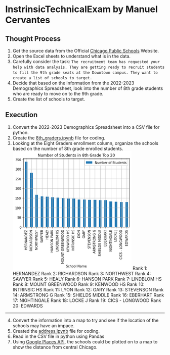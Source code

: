 # InstrinsicTechnicalExam by Manuel Cervantes

## Thought Process
1. Get the source data from the Official [Chicago Public Schools](https://www.cps.edu/about/district-data/demographics/) Website.
2. Open the Excel sheets to understand what is in the data.
3. Carefully consider the task: `The recruitment team has requested your help with data analysis. They are getting ready to recruit students to fill the 9th grade seats at the Downtown campus. They want to create a list of schools to target.`
4. Decide that based on the information from the 2022-2023 Demographics Spreadsheet, look into the number of 8th grade students who are ready to move on to the 9th grade.
5. Create the list of schools to target. 

## Execution
1. Convert the 2022-2023 Demographics Spreadsheet into a CSV file for python.
2. Create the [8th_graders.ipynb](https://github.com/meduardoscervantes/InstrinsicTechnicalExam/blob/main/8th_graders.ipynb) file for coding.
3. Looking at the Eight Graders enrollment column, organize the schools based on the number of 8th grade enrolled students.
    ![](https://github.com/meduardoscervantes/InstrinsicTechnicalExam/blob/main/resources/img/top_20_school.png "Top Schools with 8th Graders")
    Rank 1: HERNANDEZ
    Rank 2: RICHARDSON
    Rank 3: NORTHWEST
    Rank 4: SAWYER
    Rank 5: HEALY
    Rank 6: HANSON PARK
    Rank 7: LINDBLOM HS
    Rank 8: MOUNT GREENWOOD
    Rank 9: KENWOOD HS
    Rank 10: INTRINSIC HS
    Rank 11: LYON
    Rank 12: GARY
    Rank 13: STEVENSON
    Rank 14: ARMSTRONG G
    Rank 15: SHIELDS MIDDLE
    Rank 16: EBERHART
    Rank 17: NIGHTINGALE
    Rank 18: LOCKE J
    Rank 19: CICS - LONGWOOD
    Rank 20: EDWARDS
---
4. Convert the information into a map to try and see if the location of the schools may have an impace.
5. Created the [address.ipynb](https://github.com/meduardoscervantes/InstrinsicTechnicalExam/blob/main/address.ipynb) file for coding.
6. Read in the CSV file in python using Pandas
7. Using [Google Places API](https://developers.google.com/maps/documentation/places/web-service/overview), the schools could be plotted on to a map to show the distance from central Chicago.